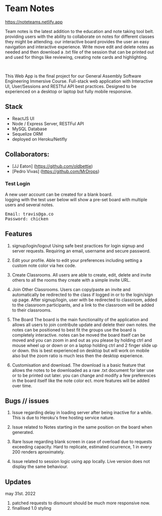 # Team Notes

https://noteteams.netlify.app
<br/>



Team notes is the latest addition to the education and note taking tool belt. providing users with the ability to collaborate on notes for different classes they might be attending. our interactive board provides the user an easy navigation and interactive experience. Write move edit and delete notes as needed and then download a .txt file of the session that can be printed out and used for things like reviewing, creating note cards and highlighting.

<br/>

This Web App is the final project for our General Assembly Software Engineering Immersive Course.
Full-stack web application with Interactive UI, User/Sessions and RESTful API best practices. Designed to be experienced on a desktop or laptop but fully mobile responsive.

## Stack

- ReactJS                  UI
- Node / Express           Server, RESTFul API
- MySQL                    Database
- Sequelize                ORM
- deployed on              Heroku/Netifly

## Collaborators:

-   [JJ Eaton] (https://github.com/oldbettie)
-   [Pedro Vivas] (https://github.com/MrDrops)

### Test Login

A new user account can be created for a blank board. </br>
logging with the test user below will show a pre-set board with multiple users and several notes.

<pre>
Email: travis@ga.co
Password: chicken
</pre>


## Features

1. signup/login/logout
   Using safe best practices for login signup and server requests. Requiring an email, username and secure password.

2. Edit your profile.
   Able to edit your preferences including setting a custom note color via hex code.

3. Create Classrooms.
   All users are able to create, edit, delete and invite others to all the rooms they create with a simple invite URL.

4. Join Other Classrooms.
   Users can copy/paste an invite and automatically be redirected to the class if logged in or to the login/sign up page. After signup/login, user with be redirected to classroom, added to the classroom participants, and a link to the classroom will be added to their classrooms.

5. The Board
   The board is the main functionality of the application and allows all users to join contribute update and delete their own notes. the notes can be positioned to best fit the groups use the board is completely interactive. notes can be moved the board itself can be moved and you can zoom in and out as you please by holding ctrl and mouse wheel up or down or on a laptop holding ctrl and 2 finger slide up or down. this is best experienced on desktop but will work on mobile also but the zoom ratio is much less then the desktop experience.

6. Customisation and download.
   The download is a basic feature that allows the notes to be downloaded as a raw .txt document for later use or to be printed out later. you can change and modify a few preferences in the board itself like the note color ect. more features will be added over time.

## Bugs // issues

1. Issue regarding delay in loading server after being inactive for a while. This is due to Heroku's free hosting service nature.

2. Issue related to Notes starting in the same position on the board when generated.

3. Rare Issue regarding blank screen in case of overload due to requests exceeding capacity. Hard to replicate, estimated ocurrence, 1 in every 200 renders aproximately.

4. Issue related to session logic using app locally. Live version does not display the same behaviour.

## Updates

may 31st. 2022

1. patched requests to dismount should be much more responsive now.
2. finallised 1.0 styling
